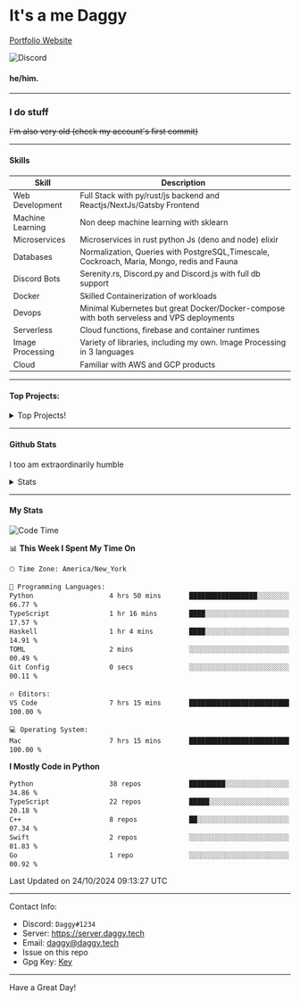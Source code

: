 
# It's a me Daggy

[Portfolio Website](https://dag.gy)

![Discord](https://img.shields.io/discord/491175207122370581?color=black&label=Discord&logo=discord) 

#### he/him. 

 ----

### I do stuff

~~I'm also very old (check my account's first commit)~~

-----

#### Skills

| Skill | Description |
| ----- | ----------- |
| Web Development | Full Stack with py/rust/js backend and Reactjs/NextJs/Gatsby Frontend
| Machine Learning | Non deep machine learning with sklearn |
| Microservices | Microservices in rust python Js (deno and node) elixir |
| Databases | Normalization, Queries with PostgreSQL,Timescale, Cockroach,  Maria, Mongo, redis and Fauna |
| Discord Bots | Serenity.rs, Discord.py and Discord.js with full db support |
| Docker | Skilled Containerization of workloads |
| Devops | Minimal Kubernetes but great Docker/Docker-compose with both serveless and VPS deployments |
| Serverless | Cloud functions, firebase and container runtimes |
| Image Processing | Variety of libraries, including my own. Image Processing in 3 languages |
| Cloud | Familiar with AWS and GCP products |

-----

#### Top Projects:

<details>
  <summary>Top Projects!</summary>
    
   - [Dagpi](https://dagpi.xyz) : Full stack webapp featuring nextjs frontend and admin api backend in express with typescript. Features image manipulation microservice in python fastapi,and auth+metric microservices in actix rust. All networked together with docker and nginx and tracked with grafana, prometheus. Also features stripe and paypal payments. PostgreSQL and TimescaleDb databases with aws glacier automated backups. Integrates with stripe and paypal payment gateways for subscriptions.
 
   - [Polaroid](https://github.com/daggy1234/polaroid): Various rust libraries integrated to python with FFI. Features CI to build cross platform wheels using maturin. Core FFI done with pyo3 and features stubs and automatic documentation generation.
    
   - [Dagbot](https://dagbot.daggy.tech): Built on discord’s WS and HTTP apis, this tool responds to user interaction and uses several apis. Python engagement tool is connected to postgreSQL and frontend microservice by HTTP. Frontend microservice is express typescript with react frontend and mongodb database. Deployed with kubernetes
    
   - Esoteric Languages - niche programming languages: 
     Built 2 esoteric programming languages. 
     - [Udymts](https://github.com/daggy1234/udymts) : a rust based cli and compiler that turns udymts files into python to execute.
     - [PokeType](https://github.com/Daggy1234/PokeType) : expression evluation language built with rply and features lexical analysis, tokenization, compilation, interpretation and more.
 
   - [Image Uploader](https://github.com/Daggy1234/image-uploader): A classic image uploader to post images to. With fs writes, a UI to upload images, a REST API and a authorization system featuring both username/password and a token. Fully customizeable and designed to be self-hosted, it also features a docker image to run.
  
   - [DagPaste](https://github.com/Daggy1234/Dagpaste): DagPaste is my take on hastebin. Self hosteable, it features highlight js syntax highlighting, rest API to add pastes, and raw paste fetching. Using the fs, and rocket.rs for the rust api its fast, performant and looks great! Speedy with rust + vanillajs + css and template rendering
 
   - [R.Daggy](https://github.com/Daggy1234/r.daggy): Private discord bot for my server with rust
   
 
</details>

-----

#### Github Stats

I too am extraordinarily humble

<details>
  <summary>Stats</summary>
<a href="https://github.com/Daggy1234">
  <img src="https://github-readme-stats.vercel.app/api?username=Daggy1234&show_icons=true&hide_border=true&count_private=true" />
</a><a href="https://github.com/Daggy1234">
  <img src="https://github-readme-stats.vercel.app/api/top-langs/?username=Daggy1234&layout=compact&langs_count=9&hide=css,html,jupyter%20notebook&count_private=true" />
</a><a href="https://github.com/Daggy1234">
 <img src="https://raw.githubusercontent.com/Daggy1234/generate-stats/master/generated/overview.svg" />
</a><a href="https://github.com/Daggy1234">
 <img src="https://raw.githubusercontent.com/Daggy1234/generate-stats/master/generated/languages.svg" />
 </a>
</details>
  
-----

#### My Stats

<!--START_SECTION:waka-->
![Code Time](http://img.shields.io/badge/Code%20Time-1%2C618%20hrs%2058%20mins-blue)

📊 **This Week I Spent My Time On** 

```text
🕑︎ Time Zone: America/New_York

💬 Programming Languages: 
Python                   4 hrs 50 mins       █████████████████░░░░░░░░   66.77 % 
TypeScript               1 hr 16 mins        ████░░░░░░░░░░░░░░░░░░░░░   17.57 % 
Haskell                  1 hr 4 mins         ████░░░░░░░░░░░░░░░░░░░░░   14.91 % 
TOML                     2 mins              ░░░░░░░░░░░░░░░░░░░░░░░░░   00.49 % 
Git Config               0 secs              ░░░░░░░░░░░░░░░░░░░░░░░░░   00.11 % 

🔥 Editors: 
VS Code                  7 hrs 15 mins       █████████████████████████   100.00 % 

💻 Operating System: 
Mac                      7 hrs 15 mins       █████████████████████████   100.00 % 
```

**I Mostly Code in Python** 

```text
Python                   38 repos            █████████░░░░░░░░░░░░░░░░   34.86 % 
TypeScript               22 repos            █████░░░░░░░░░░░░░░░░░░░░   20.18 % 
C++                      8 repos             ██░░░░░░░░░░░░░░░░░░░░░░░   07.34 % 
Swift                    2 repos             ░░░░░░░░░░░░░░░░░░░░░░░░░   01.83 % 
Go                       1 repo              ░░░░░░░░░░░░░░░░░░░░░░░░░   00.92 % 
```




 Last Updated on 24/10/2024 09:13:27 UTC
<!--END_SECTION:waka-->

-----

Contact Info:

- Discord: `Daggy#1234`
- Server: https://server.daggy.tech
- Email: daggy@daggy.tech
- Issue on this repo
- Gpg Key: [Key](https://github.com/daggy1234.gpg)

-----
Have a Great Day!
